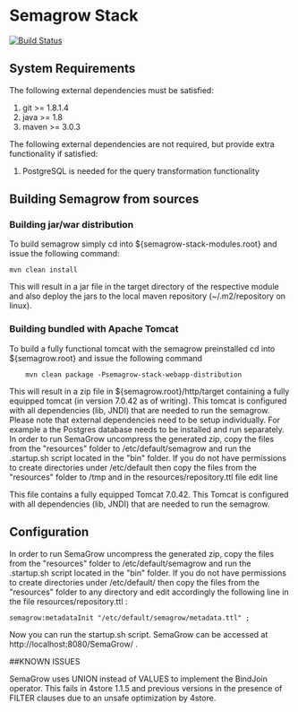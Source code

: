 # Semagrow Stack
[![Build Status](https://travis-ci.org/semagrow/semagrow.svg?branch=main)](https://travis-ci.org/semagrow/semagrow)

## System Requirements

The following external dependencies must be satisfied:

1. git >= 1.8.1.4
2. java >= 1.8
3. maven >= 3.0.3

The following external dependencies are not required, but provide
extra functionality if satisfied:

1. PostgreSQL is needed for the query transformation functionality


## Building Semagrow from sources

### Building jar/war distribution

To build semagrow simply cd into ${semagrow-stack-modules.root} and
issue the following command:

    mvn clean install

This will result in a jar file in the target directory of the
respective module and also deploy the jars to the local maven
repository (~/.m2/repository on linux).


### Building bundled with Apache Tomcat

To build a fully functional tomcat with the semagrow preinstalled cd into ${semagrow.root} and issue the following command 

        mvn clean package -Psemagrow-stack-webapp-distribution

This will result in a zip file in ${semagrow.root}/http/target
containing a fully equipped tomcat (in version 7.0.42 as of writing).
This tomcat is configured with all dependencies (lib, JNDI) that are
needed to run the semagrow. Please note that external dependencies
need to be setup individually. For example a the Postgres database
needs to be installed and run separately. In order to run SemaGrow
uncompress the generated zip, copy the files from the "resources"
folder to /etc/default/semagrow and run the .startup.sh script located
in the "bin" folder. If you do not have permissions to create
directories under /etc/default then copy the files from the
"resources" folder to /tmp and in the resources/repository.ttl file
edit line

This file contains a fully equipped Tomcat 7.0.42. This Tomcat is
configured with all dependencies (lib, JNDI) that are needed to run
the semagrow.


## Configuration

In order to run SemaGrow uncompress the generated zip,
copy the files from the "resources" folder to /etc/default/semagrow
and run the .startup.sh script located in the "bin" folder. If you do
not have permissions to create directories under /etc/default/ then
copy the files from the "resources" folder to any directory and edit
accordingly the following line in the file resources/repository.ttl :

    semagrow:metadataInit "/etc/default/semagrow/metadata.ttl" ;

Now you can run the startup.sh script.
SemaGrow can be accessed at http://localhost:8080/SemaGrow/ .


##KNOWN ISSUES

SemaGrow uses UNION instead of VALUES to implement the BindJoin
operator. This fails in 4store 1.1.5 and previous versions in the
presence of FILTER clauses due to an unsafe optimization by 4store.
